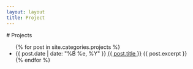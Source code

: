 ```yaml
---
layout: layout
title: Project
---
```


<section class="content">
# Projects

  <ul class="listing">
    {% for post in site.categories.projects %}
      <li>
        <span>{{ post.date | date: "%B %e, %Y" }}</span>
        <a href="{{ post.url }}">{{ post.title }}</a>
        {{ post.excerpt }}
      </li>
    {% endfor %}
  </ul>

</section>
